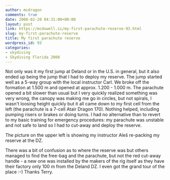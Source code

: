 ```yaml
---
author: mcdragon
comments: true
date: 2008-02-20 04:31:00+00:00
layout: post
link: https://mcdowell.si/my-first-parachute-reserve-93.html
slug: my-first-parachute-reserve
title: My first parachute reserve
wordpress_id: 93
categories:
- skydiving
- Skydiving Florida 2008
---
```


Not only was it my first jump at Deland or in the U.S. in general, but it also ended up being the jump that I had to deploy my reserve.
The jump started well as a 5-way group with the local instructor Carl. We broke off the formation at 1.500 m and opened at approx. 1.200 - 1.000 m. The parachute opened a bit slower than usual but I very quickly realized something was very wrong, the canopy was making me go in circles, but not spirals, I wasn't loosing height quickly but it all came down to my first cell from the left (the parachute is a 7-cell Atair Dragon 170).
Nothing helped, including pumping risers or brakes or doing turns. I had no alternative than to revert to my basic training for emergency procedures: my parachute was unstable and not safe to land so I had to cut-away and deploy the reserve.

The picture on the upper left is showing my instructor Aleš re-packing my reserve at the DZ.

There was a bit of confusion as to where the reserve was but others managed to find the free-bag and the parachute, but not the red cut-away handle - a new one was installed by the makers of the rig itself as they have their factory only 100 m from the Deland DZ. I even got the grand tour of the place :-) Thanks Terry.
